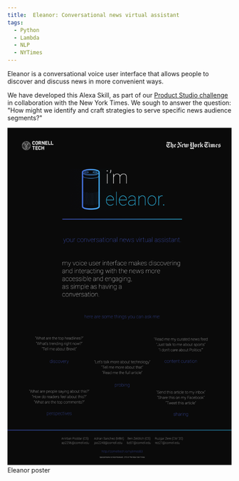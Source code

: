 ```yaml
---
title:  Eleanor: Conversational news virtual assistant
tags:
  - Python
  - Lambda
  - NLP
  - NYTimes
---
```


Eleanor is a conversational voice user interface that allows people to discover and discuss news in more convenient ways.

<!--more-->

We have developed this Alexa Skill, as part of our [Product Studio challenge](http://cornelltech.io/nytimes83) in collaboration with the New York Times. We sough to answer the question: "How might we identify and craft strategies to serve specific news audience segments?"

<div class="card mb-3">
    <img class="card-img-top" src="https://raw.githubusercontent.com/rzere/rzere.github.io/master/theme/img/eleanor..png"/>
    <div class="card-body bg-light">
        <div class="card-text">
            Eleanor poster
        </div>
    </div>
</div>
